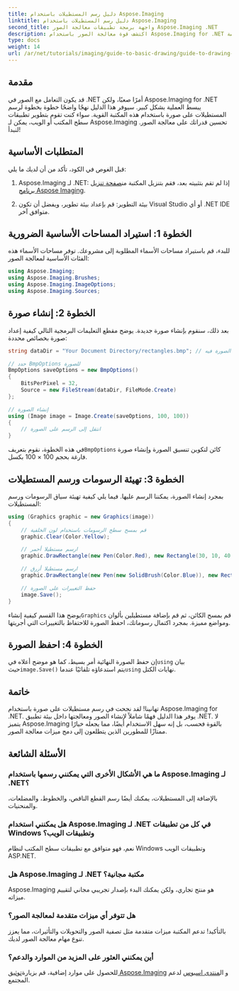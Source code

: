 ```yaml
---
title: دليل رسم المستطيلات باستخدام Aspose.Imaging
linktitle: دليل رسم المستطيلات باستخدام Aspose.Imaging
second_title: واجهة برمجة تطبيقات معالجة الصور Aspose.Imaging .NET
description: اكتشف قوة معالجة الصور باستخدام Aspose.Imaging for .NET في هذا الدليل الشامل. تعرّف على كيفية إنشاء الصور ومعالجتها، مع التركيز بشكل خاص على رسم المستطيلات بألوان وأحجام مخصصة.
type: docs
weight: 14
url: /ar/net/tutorials/imaging/guide-to-basic-drawing/guide-to-drawing-rectangle/
---
```

## مقدمة

قد يكون التعامل مع الصور في .NET أمرًا صعبًا، ولكن Aspose.Imaging for .NET يبسط العملية بشكل كبير. سيوفر هذا الدليل نهجًا واضحًا خطوة بخطوة لرسم المستطيلات على صورة باستخدام هذه المكتبة القوية. سواء كنت تقوم بتطوير تطبيقات سطح المكتب أو الويب، يمكن لـ Aspose.Imaging تحسين قدراتك على معالجة الصور. لنبدأ!

## المتطلبات الأساسية

قبل الغوص في الكود، تأكد من أن لديك ما يلي:

1.  Aspose.Imaging لـ .NET: إذا لم تقم بتثبيته بعد، فقم بتنزيل المكتبة من[صفحة تنزيل برنامج Aspose Imaging](https://releases.aspose.com/imaging/net/).

2. بيئة التطوير: قم بإعداد بيئة تطوير، ويفضل أن تكون Visual Studio أو أي .NET IDE متوافق آخر.

## الخطوة 1: استيراد المساحات الأساسية الضرورية

للبدء، قم باستيراد مساحات الأسماء المطلوبة إلى مشروعك. توفر مساحات الأسماء هذه الفئات الأساسية لمعالجة الصور:

```csharp
using Aspose.Imaging;
using Aspose.Imaging.Brushes;
using Aspose.Imaging.ImageOptions;
using Aspose.Imaging.Sources;
```

## الخطوة 2: إنشاء صورة

بعد ذلك، سنقوم بإنشاء صورة جديدة. يوضح مقطع التعليمات البرمجية التالي كيفية إعداد صورة بخصائص محددة:

```csharp
string dataDir = "Your Document Directory/rectangles.bmp"; // المسار الذي سيتم حفظ الصورة فيه

// حدد BmpOptions للصورة
BmpOptions saveOptions = new BmpOptions()
{
    BitsPerPixel = 32,
    Source = new FileStream(dataDir, FileMode.Create)
};

// إنشاء الصورة
using (Image image = Image.Create(saveOptions, 100, 100))
{
    // انتقل إلى الرسم على الصورة
}
```

 في هذه الخطوة، نقوم بتعريف`BmpOptions` كائن لتكوين تنسيق الصورة وإنشاء صورة فارغة بحجم 100 × 100 بكسل.

## الخطوة 3: تهيئة الرسومات ورسم المستطيلات

بمجرد إنشاء الصورة، يمكننا الرسم عليها. فيما يلي كيفية تهيئة سياق الرسومات ورسم المستطيلات:

```csharp
using (Graphics graphic = new Graphics(image))
{
    // قم بمسح سطح الرسومات باستخدام لون الخلفية
    graphic.Clear(Color.Yellow);

    // ارسم مستطيلا أحمر
    graphic.DrawRectangle(new Pen(Color.Red), new Rectangle(30, 10, 40, 80));

    // ارسم مستطيلا أزرق
    graphic.DrawRectangle(new Pen(new SolidBrush(Color.Blue)), new Rectangle(10, 30, 80, 40));

    // حفظ التغييرات على الصورة
    image.Save();
}
```

 يوضح هذا القسم كيفية إنشاء`Graphics` قم بمسح الكائن، ثم قم بإضافة مستطيلين بألوان ومواضع مميزة. بمجرد اكتمال رسوماتك، احفظ الصورة للاحتفاظ بالتغييرات التي أجريتها.

## الخطوة 4: احفظ الصورة

 إن حفظ الصورة النهائية أمر بسيط، كما هو موضح أعلاه في`using` بيان حيث`image.Save()` يتم استدعاؤه تلقائيًا عندما`using` نهايات الكتل.

## خاتمة

تهانينا! لقد نجحت في رسم مستطيلات على صورة باستخدام Aspose.Imaging for .NET. يوفر هذا الدليل فهمًا شاملاً لإنشاء الصور ومعالجتها داخل بيئة تطبيق .NET. لا يتميز Aspose.Imaging بالقوة فحسب، بل إنه سهل الاستخدام أيضًا، مما يجعله خيارًا ممتازًا للمطورين الذين يتطلعون إلى دمج ميزات معالجة الصور.

## الأسئلة الشائعة

### ما هي الأشكال الأخرى التي يمكنني رسمها باستخدام Aspose.Imaging لـ .NET؟
بالإضافة إلى المستطيلات، يمكنك أيضًا رسم القطع الناقص، والخطوط، والمضلعات، والمنحنيات.

### هل يمكنني استخدام Aspose.Imaging لـ .NET في كل من تطبيقات Windows وتطبيقات الويب؟
نعم، فهو متوافق مع تطبيقات سطح المكتب لنظام Windows وتطبيقات الويب ASP.NET.

### هل Aspose.Imaging لـ .NET مكتبة مجانية؟
Aspose.Imaging هو منتج تجاري، ولكن يمكنك البدء بإصدار تجريبي مجاني لتقييم ميزاته.

### هل تتوفر أي ميزات متقدمة لمعالجة الصور؟
بالتأكيد! تدعم المكتبة ميزات متقدمة مثل تصفية الصور والتحويلات والتأثيرات، مما يعزز تنوع مهام معالجة الصور لديك.

### أين يمكنني العثور على المزيد من الموارد والدعم؟
 للحصول على موارد إضافية، قم بزيارة[توثيق Aspose.Imaging](https://reference.aspose.com/imaging/net/) و ال[منتدى اسبوس](https://forum.aspose.com/) لدعم المجتمع.